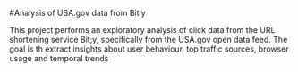 #Analysis of USA.gov data from Bitly

This project performs an exploratory analysis of click data from the URL shortening service Bit;y, 
specifically from the USA.gov open data feed.
The goal is th extract insights about user behaviour, top traffic sources, browser usage and temporal trends
